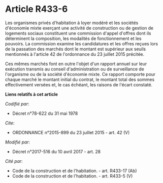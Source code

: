 # Article R433-6

Les organismes privés d'habitation à loyer modéré et les sociétés d'économie mixte exerçant une activité de construction ou
de gestion de logements sociaux constituent une commission d'appel d'offres dont ils déterminent la composition, les
modalités de fonctionnement et les pouvoirs. La commission examine les candidatures et les offres reçues lors de la passation
des marchés dont le montant est supérieur aux seuils mentionnés à l'article 42 de l'ordonnance du 23 juillet 2015 précitée.

Ces mêmes marchés font en outre l'objet d'un rapport annuel sur leur exécution transmis au conseil d'administration ou de
surveillance de l'organisme ou de la société d'économie mixte. Ce rapport comporte pour chaque marché le montant initial du
contrat, le montant total des sommes effectivement versées et, le cas échéant, les raisons de l'écart constaté.

**Liens relatifs à cet article**

_Codifié par_:

  - Décret n°78-622 du 31 mai 1978

_Cite_:

  - ORDONNANCE n°2015-899 du 23 juillet 2015 - art. 42 (V)

_Modifié par_:

  - Décret n°2017-516 du 10 avril 2017 - art. 28

_Cité par_:

  - Code de la construction et de l'habitation. - art. R433-17 (Ab)
  - Code de la construction et de l'habitation. - art. R433-5 (V)
